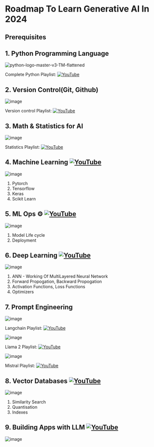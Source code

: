 # Roadmap To Learn Generative AI In 2024

## Prerequisites

## 1. Python Programming Language

![python-logo-master-v3-TM-flattened](https://user-images.githubusercontent.com/20041231/211717885-0b1e049b-f5b3-457d-ba7a-9345ec3aa39c.png)

Complete Python Playlist: [![YouTube](https://img.shields.io/badge/YouTube-Video-green)](https://www.youtube.com/playlist?list=PL-osiE80TeTskrapNbzXhwoFUiLCjGgY7)


## 2. Version Control(Git, Github)

![image](https://github.com/vinaygowdruu/GenAI-Roadmap/assets/147151223/4561461b-aefb-4e89-ace9-2e29b4868041)


Version control Playlist: [![YouTube](https://img.shields.io/badge/YouTube-Video-green)](https://www.youtube.com/playlist?list=PL-osiE80TeTuRUfjRe54Eea17-YfnOOAx)


## 3. Math & Statistics for AI

![image](https://github.com/vinaygowdruu/GenAI-Roadmap/assets/147151223/1c2b790c-c3f4-4660-990f-dcb83e192924)

Statistics Playlist: [![YouTube](https://img.shields.io/badge/YouTube-Video-green)](https://www.youtube.com/@statquest)


## 4. Machine Learning   [![YouTube](https://img.shields.io/badge/YouTube-Video-green)](https://www.youtube.com/watch?v=i_LwzRVP7bg&list=PLWKjhJtqVAblStefaz_YOVpDWqcRScc2s)

![image](https://github.com/vinaygowdruu/GenAI-Roadmap/assets/147151223/d058ca3b-6ac9-4d0f-a2dc-9779e7b1ed2d)


1. Pytorch
2. Tensorflow
3. Keras
4. Scikit Learn


## 5. ML Ops ⚙️ [![YouTube](https://img.shields.io/badge/YouTube-Video-green)]([https://www.youtube.com/@statquest](https://www.youtube.com/watch?v=NgWujOrCZFo&list=PLkDaE6sCZn6GMoA0wbpJLi3t34Gd8l0aK))

![image](https://github.com/vinaygowdruu/GenAI-Roadmap/assets/147151223/0ad4d226-44d7-4123-8400-749408aba806)



1. Model Life cycle
2. Deployment



## 6. Deep Learning [![YouTube](https://img.shields.io/badge/YouTube-Video-green)](https://www.youtube.com/watch?v=zxagGtF9MeU&list=PLblh5JKOoLUIxGDQs4LFFD--41Vzf-ME1)

![image](https://github.com/vinaygowdruu/GenAI-Roadmap/assets/147151223/d91b76ca-966d-4885-a28e-e0ac555da8be)



1. ANN - Working Of MultiLayered Neural Network
2. Forward Propogation, Backward Propogation
3. Activation Functions, Loss Functions
4. Optimizers


## 7. Prompt Engineering

![image](https://github.com/vinaygowdruu/GenAI-Roadmap/assets/147151223/0ba3613d-41df-45d9-89d6-ec1ad9d655bd)


Langchain Playlist: [![YouTube](https://img.shields.io/badge/YouTube-Video-green)](https://www.youtube.com/watch?v=5-fc4Tlgmro&list=PLVEEucA9MYhOu89CX8H3MBZqayTbcCTMr)

![image](https://github.com/vinaygowdruu/GenAI-Roadmap/assets/147151223/2ce17865-e72c-4d1c-a5e6-4e0ad25153f1)

Llama 2 Playlist:   [![YouTube](https://img.shields.io/badge/YouTube-Video-green)](https://www.youtube.com/watch?v=LslC2nKEEGU&list=PLVEEucA9MYhMkc4HvgHw-TvycgoMhADOI)

![image](https://github.com/vinaygowdruu/GenAI-Roadmap/assets/147151223/95241c11-fcad-4ccb-8be7-a84f91a176b3)


Mistral Playlist:   [![YouTube](https://img.shields.io/badge/YouTube-Video-green)](https://www.youtube.com/watch?v=MGr1V4LyGFA&list=PLVEEucA9MYhMD4lZRYZrQORojyioYN-Ue)


## 8. Vector Databases [![YouTube](https://img.shields.io/badge/YouTube-Video-green)](https://www.youtube.com/watch?v=AY62z7HrghY&list=PLIUOU7oqGTLhlWpTz4NnuT3FekouIVlqc)

![image](https://github.com/vinaygowdruu/GenAI-Roadmap/assets/147151223/a1efc459-ea38-433c-9f78-4f55111a79d6)

1. Similarity Search
2. Quantisation
3. Indexes

## 9. Building Apps with LLM [![YouTube](https://img.shields.io/badge/YouTube-Video-green)](https://www.youtube.com/watch?v=NYSWn1ipbgg&list=PL-Y17yukoyy3zzoMJNkWQuogKbWGyBL-d)

![image](https://github.com/vinaygowdruu/GenAI-Roadmap/assets/147151223/b0ae7e48-0c06-404b-88aa-651b70cc66b7)










